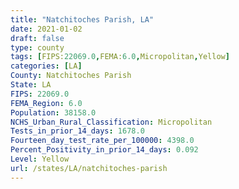 ```yaml
---
title: "Natchitoches Parish, LA"
date: 2021-01-02
draft: false
type: county
tags: [FIPS:22069.0,FEMA:6.0,Micropolitan,Yellow]
categories: [LA]
County: Natchitoches Parish
State: LA
FIPS: 22069.0
FEMA_Region: 6.0
Population: 38158.0
NCHS_Urban_Rural_Classification: Micropolitan
Tests_in_prior_14_days: 1678.0
Fourteen_day_test_rate_per_100000: 4398.0
Percent_Positivity_in_prior_14_days: 0.092
Level: Yellow
url: /states/LA/natchitoches-parish
---
```



